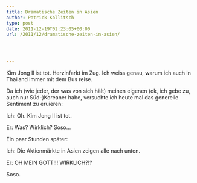 ```yaml
---
title: Dramatische Zeiten in Asien
author: Patrick Kollitsch
type: post
date: 2011-12-19T02:23:05+00:00
url: /2011/12/dramatische-zeiten-in-asien/




---
```

Kim Jong Il ist tot. Herzinfarkt im Zug. Ich weiss genau, warum ich auch in Thailand immer mit dem Bus reise. 

Da ich (wie jeder, der was von sich h&auml;lt) meinen eigenen (ok, ich gebe zu, auch nur S&uuml;d-)Koreaner habe, versuchte ich heute mal das generelle Sentiment zu eruieren:

Ich: Oh. Kim Jong Il ist tot.
  
Er: Was? Wirklich? Soso...

Ein paar Stunden sp&auml;ter:

Ich: Die Aktienm&auml;rkte in Asien zeigen alle nach unten.
  
Er: OH <span class="caps">MEIN</span> <span class="caps">GOTT</span>!!! <span class="caps">WIRKLICH</span>?!?

Soso.